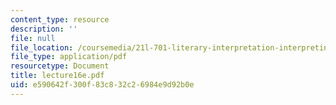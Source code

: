 ```yaml
---
content_type: resource
description: ''
file: null
file_location: /coursemedia/21l-701-literary-interpretation-interpreting-poetry-fall-2003/e590642f300f83c832c26984e9d92b0e_lecture16e.pdf
file_type: application/pdf
resourcetype: Document
title: lecture16e.pdf
uid: e590642f-300f-83c8-32c2-6984e9d92b0e
---
```

